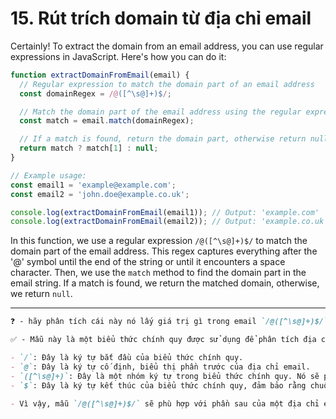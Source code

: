 # 15. Rút trích domain từ địa chỉ email

Certainly! To extract the domain from an email address, you can use regular expressions in JavaScript. Here's how you can do it:

```js
function extractDomainFromEmail(email) {
  // Regular expression to match the domain part of an email address
  const domainRegex = /@([^\s@]+)$/;

  // Match the domain part of the email address using the regular expression
  const match = email.match(domainRegex);

  // If a match is found, return the domain part, otherwise return null
  return match ? match[1] : null;
}

// Example usage:
const email1 = 'example@example.com';
const email2 = 'john.doe@example.co.uk';

console.log(extractDomainFromEmail(email1)); // Output: 'example.com'
console.log(extractDomainFromEmail(email2)); // Output: 'example.co.uk'
```

In this function, we use a regular expression `/@([^\s@]+)$/` to match the domain part of the email address. This regex captures everything after the '@' symbol until the end of the string or until it encounters a space character. Then, we use the `match` method to find the domain part in the email string. If a match is found, we return the matched domain, otherwise, we return `null`.

---

```md
❓ - hãy phân tích cái này nó lấy giá trị gì trong email `/@([^\s@]+)$/`

✅ - Mẫu này là một biểu thức chính quy được sử dụng để phân tích địa chỉ email. Dưới đây là cách phân tích:

- `/`: Đây là ký tự bắt đầu của biểu thức chính quy.
- `@`: Đây là ký tự cố định, biểu thị phần trước của địa chỉ email.
- `([^\s@]+)`: Đây là một nhóm ký tự trong biểu thức chính quy. Nó sẽ phù hợp với bất kỳ ký tự nào trừ khoảng trắng (`\s`) hoặc ký tự `@`. Ký tự `+` biểu thị rằng một hoặc nhiều ký tự này được phù hợp.
- `$`: Đây là ký tự kết thúc của biểu thức chính quy, đảm bảo rằng chuỗi kết thúc sau nhóm ký tự được phù hợp.

- Vì vậy, mẫu `/@([^\s@]+)$/` sẽ phù hợp với phần sau của một địa chỉ email sau ký tự `@`, bao gồm bất kỳ ký tự nào không phải khoảng trắng hoặc `@`, và kết thúc bằng ký tự `$`. Điều này có thể được sử dụng để trích xuất tên miền của địa chỉ email, vì phần cuối cùng của một địa chỉ email thường là tên miền của máy chủ email.
```
